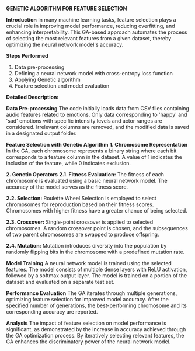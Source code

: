 **GENETIC ALGORITHM FOR FEATURE SELECTION**

**Introduction**
In many machine learning tasks, feature selection plays a crucial role in improving model performance, reducing overfitting, and enhancing interpretability. This GA-based approach automates the process of selecting the most relevant features from a given dataset, thereby optimizing the neural network model's accuracy.

**Steps Performed**
1. Data pre-processing
2. Defining a neural network model with cross-entropy loss function
3. Applying Genetic algorithm
4. Feature selection and model evaluation

**Detailed Description:**

**Data Pre-processing**
The code initially loads data from CSV files containing audio features related to emotions. Only data corresponding to 'happy' and 'sad' emotions with specific intensity levels and actor ranges are considered. Irrelevant columns are removed, and the modified data is saved in a designated output folder.

**Feature Selection with Genetic Algorithm**
**1. Chromosome Representation**
In the GA, each chromosome represents a binary string where each bit corresponds to a feature column in the dataset. A value of 1 indicates the inclusion of the feature, while 0 indicates exclusion.

**2. Genetic Operators**
**2.1. Fitness Evaluation:** The fitness of each chromosome is evaluated using a basic neural network model. The accuracy of the model serves as the fitness score.

**2.2. Selection:** Roulette Wheel Selection is employed to select chromosomes for reproduction based on their fitness scores. Chromosomes with higher fitness have a greater chance of being selected.

**2.3. Crossover:** Single-point crossover is applied to selected chromosomes. A random crossover point is chosen, and the subsequences of two parent chromosomes are swapped to produce offspring.

**2.4. Mutation:** Mutation introduces diversity into the population by randomly flipping bits in the chromosome with a predefined mutation rate.

**Model Training**
A neural network model is trained using the selected features. The model consists of multiple dense layers with ReLU activation, followed by a softmax output layer. The model is trained on a portion of the dataset and evaluated on a separate test set.

**Performance Evaluation**
The GA iterates through multiple generations, optimizing feature selection for improved model accuracy. After the specified number of generations, the best-performing chromosome and its corresponding accuracy are reported.

**Analysis**
The impact of feature selection on model performance is significant, as demonstrated by the increase in accuracy achieved through the GA optimization process. By iteratively selecting relevant features, the GA enhances the discriminatory power of the neural network model.

